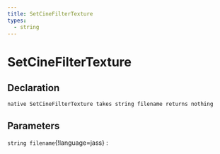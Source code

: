 ```yaml
---
title: SetCineFilterTexture
types:
  - string
---
```


# SetCineFilterTexture

## Declaration

```jass
native SetCineFilterTexture takes string filename returns nothing
```

## Parameters
`string filename`{!language=jass}
: 
